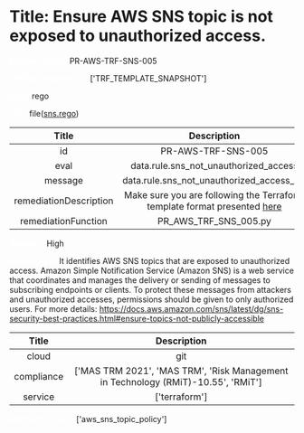 



# Title: Ensure AWS SNS topic is not exposed to unauthorized access.


***<font color="white">Master Test Id:</font>*** PR-AWS-TRF-SNS-005

***<font color="white">Master Snapshot Id:</font>*** ['TRF_TEMPLATE_SNAPSHOT']

***<font color="white">type:</font>*** rego

***<font color="white">rule:</font>*** file([sns.rego])  
  
  
  
  

|Title|Description|
| :---: | :---: |
|id|PR-AWS-TRF-SNS-005|
|eval|data.rule.sns_not_unauthorized_access|
|message|data.rule.sns_not_unauthorized_access_err|
|remediationDescription|Make sure you are following the Terraform template format presented <a href='https://registry.terraform.io/providers/hashicorp/aws/latest/docs/resources/sns_topic_policy' target='_blank'>here</a>|
|remediationFunction|PR_AWS_TRF_SNS_005.py|


***<font color="white">Severity:</font>*** High

***<font color="white">Description:</font>*** It identifies AWS SNS topics that are exposed to unauthorized access. Amazon Simple Notification Service (Amazon SNS) is a web service that coordinates and manages the delivery or sending of messages to subscribing endpoints or clients. To protect these messages from attackers and unauthorized accesses, permissions should be given to only authorized users. For more details: https://docs.aws.amazon.com/sns/latest/dg/sns-security-best-practices.html#ensure-topics-not-publicly-accessible  
  
  

|Title|Description|
| :---: | :---: |
|cloud|git|
|compliance|['MAS TRM 2021', 'MAS TRM', 'Risk Management in Technology (RMiT)-10.55', 'RMiT']|
|service|['terraform']|


***<font color="white">Resource Types:</font>*** ['aws_sns_topic_policy']


[sns.rego]: https://github.com/prancer-io/prancer-compliance-test/tree/master/aws/terraform/sns.rego
